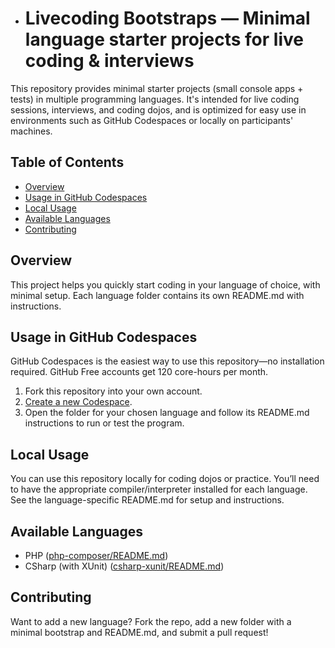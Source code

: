 - # Livecoding Bootstraps — Minimal language starter projects for live coding & interviews

This repository provides minimal starter projects (small console apps + tests) in multiple programming languages. It's intended for live coding sessions, interviews, and coding dojos, and is optimized for easy use in environments such as GitHub Codespaces or locally on participants' machines.

## Table of Contents
- [Overview](#overview)
- [Usage in GitHub Codespaces](#usage-in-github-codespaces)
- [Local Usage](#local-usage)
- [Available Languages](#available-languages)
- [Contributing](#contributing)

## Overview
This project helps you quickly start coding in your language of choice, with minimal setup. Each language folder contains its own README.md with instructions.

## Usage in GitHub Codespaces
GitHub Codespaces is the easiest way to use this repository—no installation required. GitHub Free accounts get 120 core-hours per month.

1. Fork this repository into your own account.
2. [Create a new Codespace](https://github.com/codespaces/new).
3. Open the folder for your chosen language and follow its README.md instructions to run or test the program.

## Local Usage
You can use this repository locally for coding dojos or practice. You’ll need to have the appropriate compiler/interpreter installed for each language. See the language-specific README.md for setup and instructions.

## Available Languages
- PHP ([php-composer/README.md](php-composer/README.md))
- CSharp (with XUnit) ([csharp-xunit/README.md](csharp-xunit/README.md))
<!-- Add more languages here as you add them -->

## Contributing
Want to add a new language? Fork the repo, add a new folder with a minimal bootstrap and README.md, and submit a pull request!
